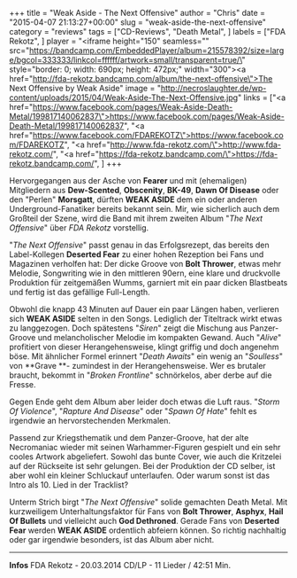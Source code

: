 +++
title = "Weak Aside - The Next Offensive"
author = "Chris"
date = "2015-04-07 21:13:27+00:00"
slug = "weak-aside-the-next-offensive"
category = "reviews"
tags = ["CD-Reviews", "Death Metal", ]
labels = ["FDA Rekotz", ]
player = "<iframe height=\"150\" seamless=\"\" src=\"https://bandcamp.com/EmbeddedPlayer/album=215578392/size=large/bgcol=333333/linkcol=ffffff/artwork=small/transparent=true/\" style=\"border: 0; width: 690px; height: 472px;\" width=\"300\"><a href=\"http://fda-rekotz.bandcamp.com/album/the-next-offensive\">The Next Offensive by Weak Aside</a></iframe>"
image = "http://necroslaughter.de/wp-content/uploads/2015/04/Weak-Aside-The-Next-Offensive.jpg"
links = ["<a href=\"https://www.facebook.com/pages/Weak-Aside-Death-Metal/199817140062837\">https://www.facebook.com/pages/Weak-Aside-Death-Metal/199817140062837</a>", "<a href=\"https://www.facebook.com/FDAREKOTZ\">https://www.facebook.com/FDAREKOTZ</a>", "<a href=\"http://www.fda-rekotz.com/\">http://www.fda-rekotz.com/</a>", "<a href=\"https://fda-rekotz.bandcamp.com/\">https://fda-rekotz.bandcamp.com/</a>", ]
+++

Hervorgegangen aus der Asche von **Fearer** und mit (ehemaligen) Mitgliedern aus **Dew-Scented**, **Obscenity**, **BK-49**, **Dawn Of Disease** oder den "Perlen" **Morsgatt**, dürften **WEAK ASIDE** dem ein oder anderen Underground-Fanatiker bereits bekannt sein. Mir, wie sicherlich auch dem Großteil der Szene, wird die Band mit ihrem zweiten Album "_The Next Offensive_" über _FDA Rekotz_ vorstellig.

"_The Next Offensive_" passt genau in das Erfolgsrezept, das bereits den Label-Kollegen **Deserted Fear** zu einer hohen Rezeption bei Fans und Magazinen verholfen hat: Der dicke Groove von **Bolt Thrower**, etwas mehr Melodie, Songwriting wie in den mittleren 90ern, eine klare und druckvolle Produktion für zeitgemäßen Wumms, garniert mit ein paar dicken Blastbeats und fertig ist das gefällige Full-Length.

Obwohl die knapp 43 Minuten auf Dauer ein paar Längen haben, verlieren sich **WEAK ASIDE** selten in den Songs. Lediglich der Titeltrack wirkt etwas zu langgezogen. Doch spätestens "_Siren_" zeigt die Mischung aus Panzer-Groove und melancholischer Melodie im kompakten Gewand. Auch "_Alive_" profitiert von dieser Herangehensweise, klingt griffig und doch angenehm böse. Mit ähnlicher Formel erinnert "_Death Awaits_" ein wenig an "_Soulless_" von **Grave **- zumindest in der Herangehensweise. Wer es brutaler braucht, bekommt in "_Broken Frontline_" schnörkelos, aber derbe auf die Fresse.

Gegen Ende geht dem Album aber leider doch etwas die Luft raus. "_Storm Of Violence_", "_Rapture And Disease_" oder "_Spawn Of Hate_" fehlt es irgendwie an hervorstechenden Merkmalen.

Passend zur Kriegsthematik und dem Panzer-Groove, hat der alte Necromaniac wieder mit seinen Warhammer-Figuren gespielt und ein sehr cooles Artwork abgeliefert. Sowohl das bunte Cover, wie auch die Kritzelei auf der Rückseite ist sehr gelungen. Bei der Produktion der CD selber, ist aber wohl ein kleiner Schluckauf unterlaufen. Oder warum sonst ist das Intro als 10. Lied in der Tracklist?

Unterm Strich birgt "_The Next Offensive_" solide gemachten Death Metal. Mit kurzweiligem Unterhaltungsfaktor für Fans von **Bolt Thrower**, **Asphyx**, **Hail Of Bullets** und vielleicht auch **God Dethroned**. Gerade Fans von **Deserted Fear** werden **WEAK ASIDE** ordentlich abfeiern können. So richtig nachhaltig oder gar irgendwie besonders, ist das Album aber nicht.





---
**Infos**
FDA Rekotz - 20.03.2014
CD/LP - 11 Lieder / 42:51 Min.

